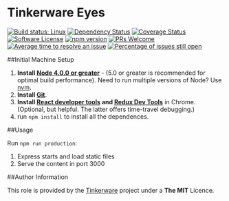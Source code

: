 # Tinkerware Eyes

[![Build status: Linux](https://travis-ci.org/Tinker-Ware/eyes.svg?branch=developmet)](https://travis-ci.org/Tinker-Ware/eyes)
[![Dependency Status](https://david-dm.org/Tinker-Ware/eyes.svg?style=flat-square)](https://david-dm.org/Tinker-Ware/eyes)
[![Coverage Status](https://coveralls.io/repos/github/Tinker-Ware/eyes/badge.svg?branch=developmet)](https://coveralls.io/github/Tinker-Ware/eyes?branch=developmet)
[![Software License](https://img.shields.io/badge/license-MIT-brightgreen.svg?style=flat-square)](LICENSE.txt)
[![npm version](https://img.shields.io/npm/v/react.svg?style=flat)](https://www.npmjs.com/package/react)
[![PRs Welcome](https://img.shields.io/badge/PRs-welcome-brightgreen.svg)](CONTRIBUTING.md#pull-requests)
[![Average time to resolve an issue](http://isitmaintained.com/badge/resolution/Tinker-Ware/eyes.svg)](http://isitmaintained.com/project/Tinker-Ware/eyes "Average time to resolve an issue")
[![Percentage of issues still open](http://isitmaintained.com/badge/open/Tinker-Ware/eyes.svg)](http://isitmaintained.com/project/Tinker-Ware/eyes "Percentage of issues still open")

##Initial Machine Setup
 1. **Install [Node 4.0.0 or greater](https://nodejs.org)** - (5.0 or greater is recommended for optimal build performance). Need to run multiple versions of Node? Use [nvm](https://github.com/creationix/nvm).
 2. **Install [Git](https://git-scm.com/downloads)**. 
 3. **Install [React developer tools](https://chrome.google.com/webstore/detail/react-developer-tools/fmkadmapgofadopljbjfkapdkoienihi?hl=en) and [Redux Dev Tools](https://chrome.google.com/webstore/detail/redux-devtools/lmhkpmbekcpmknklioeibfkpmmfibljd?hl=en)** in Chrome. (Optional, but helpful. The latter offers time-travel debugging.)
 4. run `npm install` to install all the dependences.

##Usage

 Run `npm run production`:

  1. Express starts and load static files
  2. Serve the content in port 3000

##Author Information

This role is provided by the [Tinkerware](http://tinkerware.io) project
under a **The MIT** Licence.
